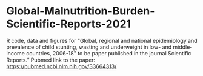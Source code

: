 # Global-Malnutrition-Burden-Scientific-Reports-2021
 R code, data and figures for "Global, regional and national epidemiology and prevalence of child stunting, wasting and underweight in low- and middle- income countries, 2006-18" to be paper published in the journal Scientific Reports.” Pubmed link to the paper: https://pubmed.ncbi.nlm.nih.gov/33664313/

